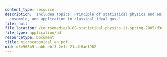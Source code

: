 ```yaml
---
content_type: resource
description: 'Includea topics: Principle of statistical physics and ensembles, microcanonical
  ensemble, and application to classical ideal gas.'
file: null
file_location: /coursemedia/8-08-statistical-physics-ii-spring-2005/d3e968b9aabbebf32e1c21adf6ae1962_microcanonical_en.pdf
file_type: application/pdf
resourcetype: Document
title: microcanonical_en.pdf
uid: d3e968b9-aabb-ebf3-2e1c-21adf6ae1962
---
```

